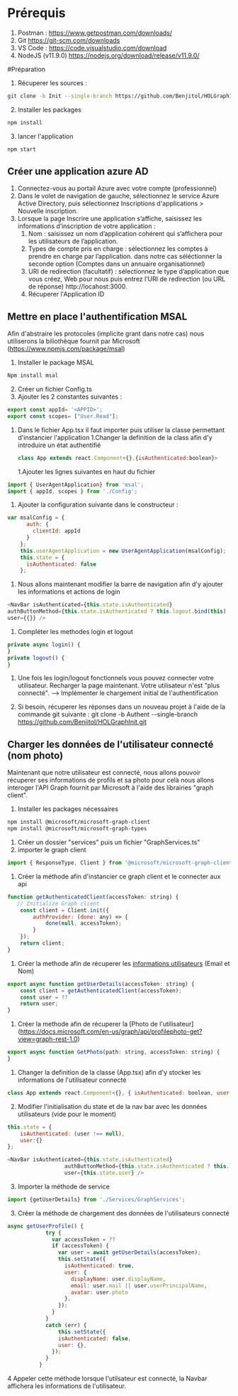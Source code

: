 # Prérequis
1. Postman :
https://www.getpostman.com/downloads/
1. Git
https://git-scm.com/downloads
1. VS Code :
https://code.visualstudio.com/download
2. NodeJS (v11.9.0)
https://nodejs.org/download/release/v11.9.0/

#Préparation
1. Récuperer les sources :
```bash
git clone -b Init --single-branch https://github.com/Benjitol/HOLGraphInit.git
```
2. Installer les packages 
```bash
npm install
```
3. lancer l'application
```bash
npm start
```

## Créer une application azure AD
1. Connectez-vous au portail Azure avec votre compte (professionnel)
1. Dans le volet de navigation de gauche, sélectionnez le service Azure Active Directory, puis sélectionnez Inscriptions d'applications > Nouvelle inscription.
1. Lorsque la page Inscrire une application s’affiche, saisissez les informations d’inscription de votre application :
	1. Nom : saisissez un nom d’application cohérent qui s’affichera pour les utilisateurs de l’application.
	1. Types de compte pris en charge : sélectionnez les comptes à prendre en charge par l’application. dans notre cas séléctionner la seconde option (Comptes dans un annuaire organisationnel)
	1. URI de redirection (facultatif) : sélectionnez le type d’application que vous créez, Web  pour nous puis entrez l’URI de redirection (ou URL de réponse) http://locahost:3000.
	1. Récuperer l'Application ID
## Mettre en place l'authentification MSAL
Afin d'abstraire les protocoles (implicite grant dans notre cas) nous utiliserons la biliothèque fournit par Microsoft (https://www.npmjs.com/package/msal)
1. Installer le package MSAL 
```bash
Npm install msal
```
2. Créer un fichier Config.ts 
3. Ajouter les 2 constantes suivantes :

```javascript
export const appId= '<APPID>';
export const scopes= ["User.Read"];
```

1. Dans le fichier App.tsx il faut importer puis utiliser la classe permettant d'instancier l'application
	1.Changer la definition de la class afin d'y introduire un état authentifié
	  ```javascript
	  class App extends react.Component<{},{isAuthenticated:boolean}>
	  ```
	1.Ajouter les lignes suivantes en haut du fichier
  ```javascript
  import { UserAgentApplication} from 'msal';
  import { appId, scopes } from './Config';
  ```
  1. Ajouter la configuration suivante dans le constructeur :
  ```javascript
  var msalConfig = {
        auth: {
          clientId: appId
        }
      };
      this.userAgentApplication = new UserAgentApplication(msalConfig);
      this.state = {
        isAuthenticated: false
      };
  ```
1. Nous allons maintenant modifier la barre de navigation afin d'y ajouter les informations et actions de login
```javascript
<NavBar isAuthenticated={this.state.isAuthenticated}
authButtonMethod={this.state.isAuthenticated ? this.logout.bind(this) : this.login.bind(this)}
user={{}} />
```
1. Compléter les methodes login et logout
```javascript
private async login() {
}
private logout() {
}
```
1. Une fois les login/logout fonctionnels vous pouvez connecter votre utilisateur. 
Recharger la page maintenant. 
Votre utilisateur n'est "plus connecté". 
--> Implémenter le chargement initial de l'authentification

11. Si besoin, récuperer les réponses dans un nouveau projet à l'aide de la commande git suivante : 
git clone -b Authent --single-branch https://github.com/Benjitol/HOLGraphInit.git

## Charger les données de l'utilisateur connecté (nom photo)
Maintenant que notre utilisateur est connecté, nous allons pouvoir récuperer ses informations de profils et sa photo
pour celà nous allons interoger l'API Graph fournit par Microsoft à l'aide des librairies "graph client".
1. Installer les packages nécessaires
```bash
npm install @microsoft/microsoft-graph-client
npm install @microsoft/microsoft-graph-types
```
1. Créer un dossier "services" puis un fichier "GraphServices.ts"
1. importer le graph client
```javascript
import { ResponseType, Client } from '@microsoft/microsoft-graph-client';
```
1. Créer la méthode afin d'instancier ce graph client et le connecter aux api
```javascript
function getAuthenticatedClient(accessToken: string) {
   // Initialize Graph client
    const client = Client.init({
        authProvider: (done: any) => {
            done(null, accessToken);
        }
    });
    return client;
}
```
1. Créer la methode afin de récuperer les [informations utilisateurs](https://docs.microsoft.com/en-us/graph/api/user-get?view=graph-rest-1.0&tabs=cs) (Email et Nom) 
```javascript
export async function getUserDetails(accessToken: string) {
    const client = getAuthenticatedClient(accessToken);
    const user = ??
    return user;
}
```
1. Créer la methode afin de récuperer la [Photo de l'utilisateur] (https://docs.microsoft.com/en-us/graph/api/profilephoto-get?view=graph-rest-1.0)

```javascript
export async function GetPhoto(path: string, accessToken: string) {
}
```
1. Changer la definition de la classe (App.tsx) afin d'y stocker les informations de l'utilisateur connecté
```javascript
class App extends react.Component<{}, { isAuthenticated: boolean, user:any }>
```
2. Modifier l'initialisation du state et de la nav bar avec les données utilisateurs (vide pour le moment)
```javascript
this.state = {
	isAuthenticated: (user !== null),
	user:{}
};
```
```javascript
<NavBar isAuthenticated={this.state.isAuthenticated}
		          authButtonMethod={this.state.isAuthenticated ? this.logout.bind(this) : this.login.bind(this)}
		          user={this.state.user} />
```
3. Importer la méthode de service
```javascript
import {getUserDetails} from './Services/GraphServices';
```
3. Créer la méthode de chargement des données de l'utilisateurs connecté
```javascript
async getUserProfile() {
		    try {
		      var accessToken = ??
		      if (accessToken) {
		        var user = await getUserDetails(accessToken);
		        this.setState({
		          isAuthenticated: true,
		          user: {
		            displayName: user.displayName,
		            email: user.mail || user.userPrincipalName,
		            avatar: user.photo
		          },
		        });
		      }
		    }
		    catch (err) {
		        this.setState({
		        isAuthenticated: false,
		        user: {},
		      });
		    }
		  }
```
4 Appeler cette méthode lorsque l'utilsateur est connecté, la Navbar affichera les informations de l'utilisateur.


